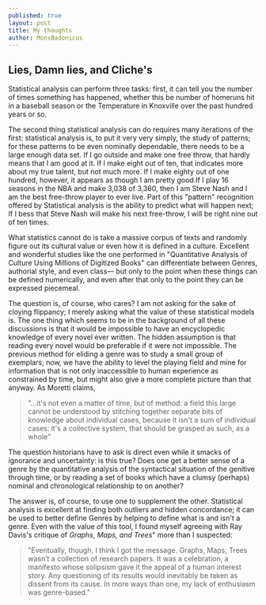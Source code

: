 ```yaml
---
published: true
layout: post
title: My thoughts
author: MonsBadonicus
---
```


## Lies, Damn lies, and Cliche's 

Statistical analysis can perform three tasks: first, it can tell you the number of times something has happened, whether this be number of homeruns hit in a baseball season or the Temperature in Knoxville over the past hundred years or so. 

The second thing statistical analysis can do requires many iterations of the first: statistical analysis is, to put it very very simply, the study of patterns; for these patterns to be even nominally dependable, there needs to be a large enough data set. If I go outside and make one free throw, that hardly means that I am good at it. If I make eight out of ten, that indicates more about my true talent, but not much more. If I make eighty out of one hundred, however, it appears as though I am pretty good.If I play 16 seasons in the NBA and make 3,038 of 3,360, then I am Steve Nash and I am the best free-throw player to ever live. Part of this "pattern" recognition offered by Statistical analysis is the ability to predict what will happen next; If I bess that Steve Nash will make his next free-throw, I will be right nine out of ten times. 

What statistics cannot do is take a massive corpus of texts and randomly figure out its cultural value or even how it is defined in a culture. Excellent and wonderful studies like the one performed in "Quantitative Analysis of Culture Using Millions of Digitized Books" can differentiate between Genres, authorial style, and even class— but only to the point when these things can be defined numerically, and even after that only to the point they can be expressed piecemeal. 

The question is, of course, who cares? I am not asking for the sake of cloying flippancy; I merely asking what the value of these statistical models is. The one thing which seems to be in the background of all these discussions is that it would be impossible to have an encyclopedic knowledge of every novel ever written. The hidden assumption is that reading every novel would be preferable if it were not impossible. The previous method for eliding a genre was to study a small group of exemplars; now, we have the ability to level the playing field and mine for information that is not only inaccessible to human experience as constrained by time, but might also give a more complete picture than that anyway. As Moretti claims, 

> "…it's not even a matter of time, but of method: a field this large cannot  be understood by stitching together separate bits of knowledge about individual cases, because it isn't a sum of individual cases: it's a collective system, that should be grasped as such, as a whole"

The question historians have to ask is direct even while it smacks of ignorance and uncertainty: is this true? Does one get a better sense of a genre by the quantitative analysis of the syntactical situation of the genitive through time, or by reading a set of books which have a clumsy (perhaps) nominal and chronological relationship to on another? 

The answer is, of course, to use one to supplement the other. Statistical analysis is excellent at finding both outliers and hidden concordance; it can be used to better define Genres by helping to define what is and isn't a genre. Even with the value of this tool, I found myself agreeing with Ray Davis's critique of *Graphs, Maps, and Trees*" more than I suspected: 

>"Eventually, though, I think I got the message. Graphs, Maps,  Trees wasn’t a collection of research papers. It was a celebration, a manifesto whose solipsism gave it the appeal of a human interest story. Any questioning of its results would inevitably be taken as dissent from its cause. In more ways than one,  my lack of enthusiasm was genre-based.   "